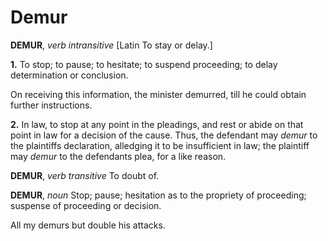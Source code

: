 # Demur

**DEMUR**, _verb intransitive_ \[Latin To stay or delay.\]

**1.** To stop; to pause; to hesitate; to suspend proceeding; to delay determination or conclusion.

On receiving this information, the minister demurred, till he could obtain further instructions.

**2.** In law, to stop at any point in the pleadings, and rest or abide on that point in law for a decision of the cause. Thus, the defendant may _demur_ to the plaintiffs declaration, alledging it to be insufficient in law; the plaintiff may _demur_ to the defendants plea, for a like reason.

**DEMUR**, _verb transitive_ To doubt of.

**DEMUR**, _noun_ Stop; pause; hesitation as to the propriety of proceeding; suspense of proceeding or decision.

All my demurs but double his attacks.